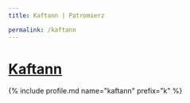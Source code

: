 ```yaml
---
title: Kaftann | Patromierz

permalink: /kaftann
---
```


# [Kaftann](https://patronite.pl/kaftann)

{% include profile.md name="kaftann" prefix="k" %}
